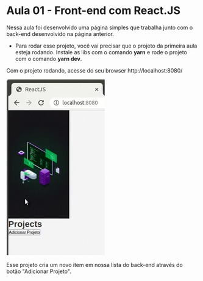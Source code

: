 # Aula 01 - Front-end com React.JS

Nessa aula foi desenvolvido uma página simples que trabalha junto com o back-end desenvolvido na página anterior.

* Para rodar esse projeto, você vai precisar que o projeto da primeira aula esteja rodando. Instale as libs com o comando **yarn** e rode o projeto com o comando **yarn dev**.

Com o projeto rodando, acesse do seu browser http://localhost:8080/

![Imagem](https://github.com/willbp/Bootcamp-GoStack11-rocketseat/blob/master/Nivel01/01frontend-reactjs/images/browser_projeto01.gif)

Esse projeto cria um novo item em nossa lista do back-end através do botão "Adicionar Projeto".